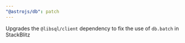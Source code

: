 ```yaml
---
"@astrojs/db": patch
---
```


Upgrades the `@libsql/client` dependency to fix the use of `db.batch` in StackBlitz
